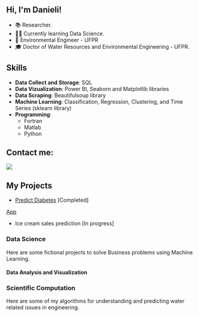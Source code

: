 
## Hi, I'm Danieli!

- 📚 Researcher.
- 👩‍💻 Currently learning Data Science.
- 🌱 Environmental Engineer - UFPR
- 🎓 Doctor of Water Resources and Environmental Engineering - UFPR.

<!---
mfdanieli/mfdanieli is a ✨ special ✨ repository because its `README.md` (this file) appears on your GitHub profile.
You can click the Preview link to take a look at your changes.
--->

## Skills

- **Data Collect and Storage**: SQL
- **Data Vizualization**: Power BI, Seaborn and Matplotlib libraries
- **Data Scraping**: Beautifulsoup library
- **Machine Learning**: Classification, Regression, Clustering, and Time Series (sklearn library)
- **Programming**: 
  - Fortran
  - Matlab
  - Python

## Contact me:

<div>
<a href="https://www.linkedin.com/in/danieli-mara-ferreira/" target="_blank"><img src="https://img.shields.io/badge/-LinkedIn-%230077B5?style=for-the-badge&logo=linkedin&logoColor=white" target="_blank"></a>   
</div>

## My Projects

- [Predict Diabetes](https://github.com/mfdanieli/Classification-ML) [Completed]

[App](https://github.com/mfdanieli/Aplication-ML)

- Ice cream sales prediction [In progress]

### Data Science 
Here are some fictional projects to solve Business problems using Machine Learning.


#### Data Analysis and Visualization


### Scientific Computation
Here are some of my algorithms for understanding and predicting water related issues in engineering.
